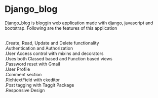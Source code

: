 # Django_blog

Django_blog is bloggin web application made with django, javascript and bootstrap. Following are the features of this application<br/><br/>

.Create, Read, Update and Delete functionality<br/>
.Authentication and Authorization<br/>
.User Access control with mixins and decorators<br/>
.Uses both Classed based and Function based views<br/>
.Password reset with Gmail<br/>
.User Profile<br/>
.Comment section<br/>
.RichtextField with ckeditor<br/>
.Post tagging with Taggit Package<br/>
.Responsive Design<br/>
